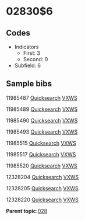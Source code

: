 # 02830$6

## Codes

-   Indicators
    -   First: 3
    -   Second: 0
-   Subfield: 6

## Sample bibs

11985487 [Quicksearch](https://search.library.yale.edu/catalog/11985487) [VXWS](http://prodorbis.library.yale.edu:7014/vxws/GetHoldingsService?bibId=11985487)

11985489 [Quicksearch](https://search.library.yale.edu/catalog/11985489) [VXWS](http://prodorbis.library.yale.edu:7014/vxws/GetHoldingsService?bibId=11985489)

11985490 [Quicksearch](https://search.library.yale.edu/catalog/11985490) [VXWS](http://prodorbis.library.yale.edu:7014/vxws/GetHoldingsService?bibId=11985490)

11985493 [Quicksearch](https://search.library.yale.edu/catalog/11985493) [VXWS](http://prodorbis.library.yale.edu:7014/vxws/GetHoldingsService?bibId=11985493)

11985515 [Quicksearch](https://search.library.yale.edu/catalog/11985515) [VXWS](http://prodorbis.library.yale.edu:7014/vxws/GetHoldingsService?bibId=11985515)

11985517 [Quicksearch](https://search.library.yale.edu/catalog/11985517) [VXWS](http://prodorbis.library.yale.edu:7014/vxws/GetHoldingsService?bibId=11985517)

11985520 [Quicksearch](https://search.library.yale.edu/catalog/11985520) [VXWS](http://prodorbis.library.yale.edu:7014/vxws/GetHoldingsService?bibId=11985520)

12328204 [Quicksearch](https://search.library.yale.edu/catalog/12328204) [VXWS](http://prodorbis.library.yale.edu:7014/vxws/GetHoldingsService?bibId=12328204)

12328205 [Quicksearch](https://search.library.yale.edu/catalog/12328205) [VXWS](http://prodorbis.library.yale.edu:7014/vxws/GetHoldingsService?bibId=12328205)

12328220 [Quicksearch](https://search.library.yale.edu/catalog/12328220) [VXWS](http://prodorbis.library.yale.edu:7014/vxws/GetHoldingsService?bibId=12328220)

**Parent topic:**[028](../../tags/028/028.md)


